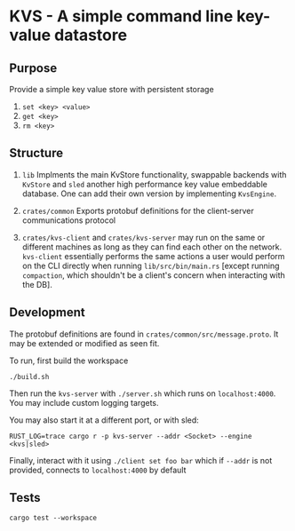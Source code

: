 # KVS - A simple command line key-value datastore

## Purpose

Provide a simple key value store with persistent storage
1. `set <key> <value>`
2. `get <key>`
3. `rm <key>`

## Structure

1. `lib` Implments the main KvStore functionality, swappable backends with `KvStore` and `sled` another high performance key value embeddable database. One can add their own version by implementing `KvsEngine`.

2. `crates/common` Exports protobuf definitions for the client-server communications protocol

3. `crates/kvs-client` and `crates/kvs-server` may run on the same or different machines as long as they can find each other on the network. `kvs-client` essentially performs the same actions a user would perform on the CLI directly when running `lib/src/bin/main.rs` [except running `compaction`, which shouldn't be a client's concern when interacting with the DB].

## Development

The protobuf definitions are found in `crates/common/src/message.proto`. It may be extended or modified as seen fit.

To run, first build the workspace

`./build.sh`

Then run the `kvs-server` with `./server.sh` which runs on `localhost:4000`. You may include custom logging targets.

You may also start it at a different port, or with sled: 

`RUST_LOG=trace cargo r -p kvs-server --addr <Socket> --engine <kvs|sled>`

Finally, interact with it using `./client set foo bar` which if `--addr` is not provided, connects to `localhost:4000` by default

## Tests

`cargo test --workspace`
